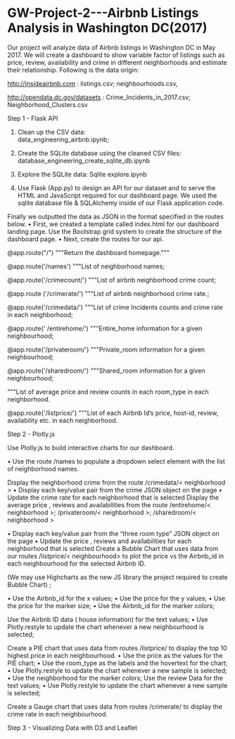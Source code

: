 # GW-Project-2---Airbnb Listings Analysis in Washington DC(2017)

Our project will analyze data of Airbnb listings in Washington DC in May 2017.  We will create a dashboard to show variable factor of listings such as price, review, availability and crime in different neighborhoods and estimate their relationship.
Following is the data origin:

http://insideairbnb.com : listings.csv;  neighbourhoods.csv, 

http://opendata.dc.gov/datasets :  Crime_Incidents_in_2017.csv; Neighborhood_Clusters.csv

Step 1 - Flask API

1. Clean up the CSV data:  
data_engineering_airbnb.ipynb;

2. Create the SQLite database using the cleaned CSV files:         
database_engineering_create_sqlite_db.ipynb

3. Explore the SQLite data:
Sqlite explore.ipynb

4. Use Flask (App.py) to design an API for our dataset and to serve the HTML and JavaScript required for our dashboard page. 
We used the sqlite database file & SQLAlchemy inside of our Flask application code.

Finally we outputted the data as JSON in the format specified in the routes below.
•	First, we created a template called index.html for our dashboard landing page. Use the Bootstrap grid system to create the structure of the dashboard page.
•	Next, create the routes for our api.

@app.route("/")
    """Return the dashboard homepage."""

@app.route('/names')
"""List of neighborhood names;

@app.route('/crimecount/<neighbourhood>')
     """List of airbnb neighborhood crime count;
     
@app.route ('/crimerate/<neighbourhood>')
     """List of airbnb neighborhood crime rate.;
     
@app.route('/crimedata/<neighbourhood>')
"""List of crime Incidents counts and crime rate in each neighborhood;

@app.route(' /entirehome/<neighbourhood>')
"""Entire_home information for a given neighbourhood;

@app.route('/privateroom/<neighbourhood>')
    """Private_room information for a given neighbourhood;
    
@app.route('/sharedroom/<neighbourhood>')
     """Shared_room information for a given neighbourhood;
     
"""List of average price and review counts in each room_type in each neighborhood.

@app.route('/listprice/<neighbourhood>')
  """List of each Airbnb Id’s price, host-id, review, availability etc. in each neighborhood. 



Step 2 - Plotly.js

Use Plotly.js to build interactive charts for our dashboard.

•	Use the route /names to populate a dropdown select element with the list of neighborhood names.

Display the neighborhood crime from the route /crimedata/< neighborhood >
•	Display each key/value pair from the crime JSON object on the page
•	Update the crime rate for each neighborhood that is selected
Display the average price , reviews and availabilities from the route /entirehome/< neighborhood >; /privateroom/< neighborhood >; /sharedroom/< neighborhood >


•	Display each key/value pair from the “three room type” JSON object on the page
•	Update the price , reviews and availabilities for each neighborhood that is selected
Create a Bubble Chart that uses data from our routes /listprice/< neighbourhood> to plot the price vs the Airbnb_id in each neighbourhood for the selected Airbnb ID.

(We may use Highcharts as the new JS library the project required to create Bubble Chart) ;

•	Use the Airbnb_id for the x values;
•	Use the price for the y values;
•	Use the price for the marker size;
•	Use the Airbnb_id for the marker colors;

  Use the Airbnb ID data ( house information) for the text values;
•	Use Plotly.restyle to update the chart whenever a new neighbourhood is selected;

Create a PIE chart that uses data from routes /listprice/<neighbourhood>  to display the top 10 highest price in each neighbourhood. 
•	Use the price  as the values for the PIE chart;
•	Use the room_type as the labels and the hovertext for the chart;
•	Use Plotly.restyle to update the chart whenever a new sample is selected;
•	Use the neighborhood for the marker colors;
  Use the review Data for the text values;
•	Use Plotly.restyle to update the chart whenever a new sample is selected;

Create a Gauge chart that uses data from routes /crimerate/<neighbourhood>  to display the crime rate in each neighbourhood. 

Step 3 - Visualizing Data with D3 and Leaflet



